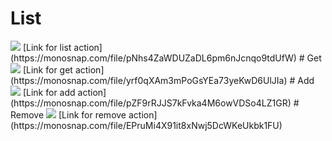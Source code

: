 # List
<img src="https://monosnap.com/image/pNhs4ZaWDUZaDL6pm6nJcnqo9tdUfW"/>
[Link for list action](https://monosnap.com/file/pNhs4ZaWDUZaDL6pm6nJcnqo9tdUfW)
# Get
<img src="https://monosnap.com/image/yrf0qXAm3mPoGsYEa73yeKwD6UlJIa"/>
[Link for get action](https://monosnap.com/file/yrf0qXAm3mPoGsYEa73yeKwD6UlJIa)
# Add
<img src="https://monosnap.com/image/pZF9rRJJS7kFvka4M6owVDSo4LZ1GR"/>
[Link for add action](https://monosnap.com/file/pZF9rRJJS7kFvka4M6owVDSo4LZ1GR)
# Remove
<img src="https://monosnap.com/image/EPruMi4X91it8xNwj5DcWKeUkbk1FU"/>
[Link for remove action](https://monosnap.com/file/EPruMi4X91it8xNwj5DcWKeUkbk1FU)
